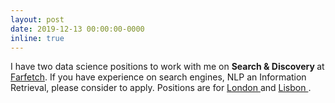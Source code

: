 ```yaml
---
layout: post
date: 2019-12-13 00:00:00-0000
inline: true
---
```


I have two data science positions to work with me on <b> Search & Discovery </b> at <a href="https://farfetchcareers.com"> Farfetch</a>.
If you have experience on search engines, NLP an Information Retrieval, please consider to apply. 
Positions are for <a href="http://app.jobvite.com/m?3UHtQkwJ"> London </a> and <a href="http://app.jobvite.com/m?3XHtQkwM"> Lisbon </a>.
